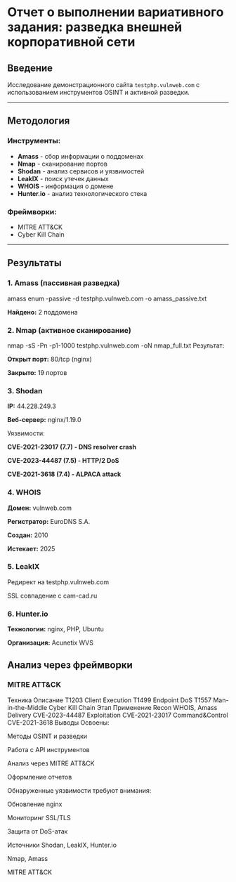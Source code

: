 # Отчет о выполнении вариативного задания: разведка внешней корпоративной сети

## Введение
Исследование демонстрационного сайта `testphp.vulnweb.com` с использованием инструментов OSINT и активной разведки.

---

## Методология
### Инструменты:
- **Amass** - сбор информации о поддоменах
- **Nmap** - сканирование портов
- **Shodan** - анализ сервисов и уязвимостей
- **LeakIX** - поиск утечек данных
- **WHOIS** - информация о домене
- **Hunter.io** - анализ технологического стека

### Фреймворки:
- MITRE ATT&CK
- Cyber Kill Chain

---

## Результаты

### 1. Amass (пассивная разведка)
amass enum -passive -d testphp.vulnweb.com -o amass_passive.txt

**Найдено:** 2 поддомена

### 2. Nmap (активное сканирование)
nmap -sS -Pn -p1-1000 testphp.vulnweb.com -oN nmap_full.txt
Результат:

**Открыт порт:** 80/tcp (nginx)

**Закрыто:** 19 портов

### 3. Shodan

**IP:** 44.228.249.3

**Веб-сервер:** nginx/1.19.0

Уязвимости:

**CVE-2021-23017 (7.7) - DNS resolver crash**

**CVE-2023-44487 (7.5) - HTTP/2 DoS**

**CVE-2021-3618 (7.4) - ALPACA attack**

### 4. WHOIS

**Домен:** vulnweb.com

**Регистратор:** EuroDNS S.A.

**Создан:** 2010

**Истекает:** 2025

### 5. LeakIX

Редирект на testphp.vulnweb.com

SSL совпадение с cam-cad.ru

### 6. Hunter.io

**Технологии:** nginx, PHP, Ubuntu

**Организация:** Acunetix WVS

## Анализ через фреймворки
### MITRE ATT&CK
Техника	Описание
T1203	Client Execution
T1499	Endpoint DoS
T1557	Man-in-the-Middle
Cyber Kill Chain
Этап	Применение
Recon	WHOIS, Amass
Delivery	CVE-2023-44487
Exploitation	CVE-2021-23017
Command&Control	CVE-2021-3618
Выводы
Освоены:

Методы OSINT и разведки

Работа с API инструментов

Анализ через MITRE ATT&CK

Оформление отчетов

Обнаруженные уязвимости требуют внимания:

Обновление nginx

Мониторинг SSL/TLS

Защита от DoS-атак

Источники
Shodan, LeakIX, Hunter.io

Nmap, Amass

MITRE ATT&CK
